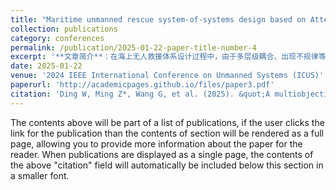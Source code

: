 ```yaml
---
title: "Maritime unmanned rescue system-of-systems design based on Attention Transformer"
collection: publications
category: conferences
permalink: /publication/2025-01-22-paper-title-number-4
excerpt: '**文章简介**：在海上无人救援体系设计过程中，由于多层级耦合、出现不规律等特点，常常面临机理无法解释、建模不准确等问题，提出了一种基于注意力转换器的海上无人救援体系设计方法。'
date: 2025-01-22
venue: '2024 IEEE International Conference on Unmanned Systems (ICUS)'
paperurl: 'http://academicpages.github.io/files/paper3.pdf'
citation: 'Ding W, Ming Z*, Wang G, et al. (2025). &quot;A multiobjective prediction model with incremental learning ability by developing a multi-source filter neural network for the electrolytic aluminium process.&quot; <i>2024 IEEE International Conference on Unmanned Systems (ICUS)</i>. Nanjing, China, pp. 732-737.'
---
```


The contents above will be part of a list of publications, if the user clicks the link for the publication than the contents of section will be rendered as a full page, allowing you to provide more information about the paper for the reader. When publications are displayed as a single page, the contents of the above "citation" field will automatically be included below this section in a smaller font.

